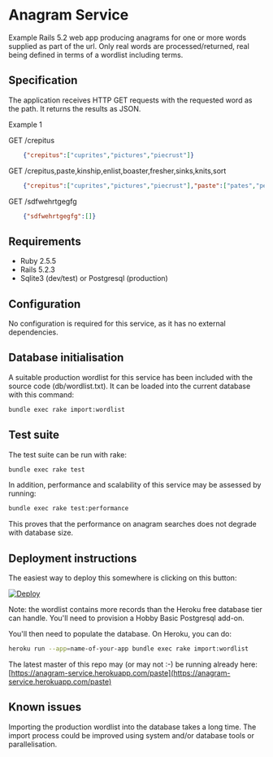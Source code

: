 # Anagram Service

Example Rails 5.2 web app producing anagrams for one or more words supplied as part of the url.  Only real words are processed/returned, real being defined in terms of a wordlist including terms.

## Specification

The application receives HTTP GET requests with the requested word as the path. It returns the results as JSON.

Example 1

GET /crepitus
```json
    {"crepitus":["cuprites","pictures","piecrust"]}
```

GET /crepitus,paste,kinship,enlist,boaster,fresher,sinks,knits,sort
```json
    {"crepitus":["cuprites","pictures","piecrust"],"paste":["pates","peats","septa","spate","tapes","tepas"],"kinship":["pinkish"],"enlist":["elints","inlets","listen","silent","tinsel"],"boaster":["boaters","borates","rebatos","sorbate"],"fresher":["refresh"],"sinks":["skins"],"knits":["skint","stink","tinks"],"sort":["orts","rots","stor","tors"]}
```

GET /sdfwehrtgegfg
```json
    {"sdfwehrtgegfg":[]}
```

## Requirements

* Ruby 2.5.5
* Rails 5.2.3
* Sqlite3 (dev/test) or Postgresql (production)

## Configuration

No configuration is required for this service, as it has no external dependencies.

## Database initialisation

A suitable production wordlist for this service has been included with the source code (db/wordlist.txt). It can be loaded into the current database with this command:

```bash
bundle exec rake import:wordlist
```

## Test suite

The test suite can be run with rake:

```bash
bundle exec rake test
```

In addition, performance and scalability of this service may be assessed by running:

```bash
bundle exec rake test:performance
```

This proves that the performance on anagram searches does not degrade with database size.

## Deployment instructions

The easiest way to deploy this somewhere is clicking on this button:

[![Deploy](https://www.herokucdn.com/deploy/button.svg)](https://heroku.com/deploy)

Note: the wordlist contains more records than the Heroku free database tier can handle.
You'll need to provision a Hobby Basic Postgresql add-on.

You'll then need to populate the database. On Heroku, you can do:

```bash
heroku run --app=name-of-your-app bundle exec rake import:wordlist
```

The latest master of this repo may (or may not :-) be running already here: [https://anagram-service.herokuapp.com/paste](https://anagram-service.herokuapp.com/paste)

## Known issues

Importing the production wordlist into the database takes a long time. The import process could be improved using system and/or database tools or parallelisation.

